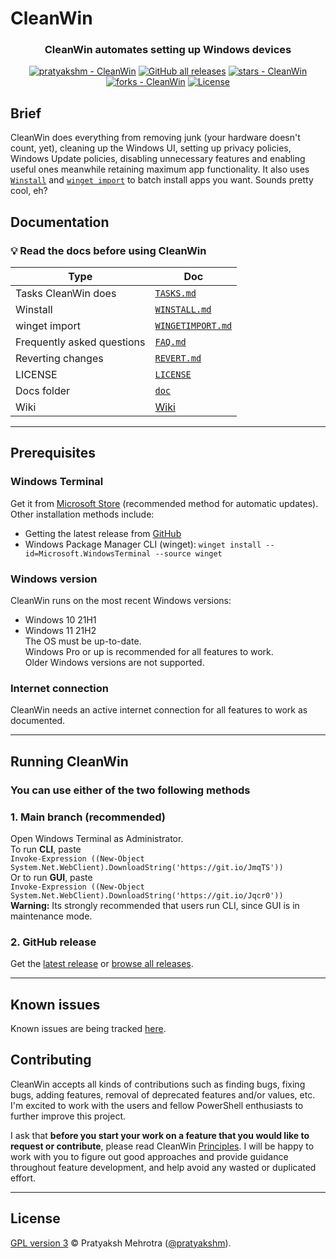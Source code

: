 # CleanWin
<h3 align ="center">CleanWin automates setting up Windows devices</h3>
<p align="center">
<a href="https://github.com/pratyakshm/CleanWin"><img src="https://img.shields.io/static/v1?label=pratyakshm&message=CleanWin&color=blue&logo=github" alt="pratyakshm - CleanWin"></a>
<a href="https://github.com/pratyakshm/CleanWin"><img alt="GitHub all releases" src="https://img.shields.io/github/downloads/pratyakshm/CleanWin/total?color=blue"></a>
<a href="https://github.com/pratyakshm/CleanWin"><img src="https://img.shields.io/github/stars/pratyakshm/CleanWin?style=social" alt="stars - CleanWin"></a>
<a href="https://github.com/pratyakshm/CleanWin"><img src="https://img.shields.io/github/forks/pratyakshm/CleanWin?style=social" alt="forks - CleanWin"></a>
<a href="#license"><img src="https://img.shields.io/badge/License-GPL_v3-blue" alt="License"></a>
</p>

## Brief
CleanWin does everything from removing junk (your hardware doesn't count, yet), cleaning up the Windows UI, setting up privacy policies, Windows Update policies, disabling unnecessary features and enabling useful ones meanwhile retaining maximum app functionality. It also uses [`Winstall`](https://github.com/pratyakshm/CleanWin/blob/main/doc/WINSTALL.md) and [`winget import`](https://docs.microsoft.com/en-us/windows/package-manager/winget/import) to batch install apps you want. Sounds pretty cool, eh?

## Documentation
### 💡 Read the docs before using CleanWin
| Type | Doc | 
|--------------|--------|
| Tasks CleanWin does | [`TASKS.md`](https://github.com/pratyakshm/CleanWin/blob/main/doc/TASKS.md) |
| Winstall | [`WINSTALL.md`](https://github.com/pratyakshm/CleanWin/blob/main/doc/WINSTALL.md) |
| winget import | [`WINGETIMPORT.md`](https://github.com/pratyakshm/CleanWin/blob/main/doc/WINGETIMPORT.md) |
| Frequently asked questions | [`FAQ.md`](https://github.com/pratyakshm/CleanWin/blob/main/doc/FAQ.md) |
| Reverting changes | [`REVERT.md`](https://github.com/pratyakshm/CleanWin/blob/main/doc/REVERT.md) |
| LICENSE | [`LICENSE`](https://github.com/pratyakshm/CleanWin/blob/main/LICENSE) |
| Docs folder | [`doc`](https://github.com/pratyakshm/CleanWin/tree/main/doc) |
| Wiki | [Wiki](https://github.com/pratyakshm/CleanWin/wiki) | 

***

## Prerequisites
### Windows Terminal  
Get it from [Microsoft Store](https://www.microsoft.com/store/productId/9N0DX20HK701) (recommended method for automatic updates).  
Other installation methods include: 
   - Getting the latest release from [GitHub](https://github.com/microsoft/terminal/releases)
   - Windows Package Manager CLI (winget): ``winget install --id=Microsoft.WindowsTerminal --source winget``   
### Windows version
CleanWin runs on the most recent Windows versions:
- Windows 10 21H1 
- Windows 11 21H2  
The OS must be up-to-date.  
Windows Pro or up is recommended for all features to work.   
Older Windows versions are not supported.  
### Internet connection
CleanWin needs an active internet connection for all features to work as documented.

***

## Running CleanWin
### You can use either of the two following methods
### 1. Main branch (recommended)
Open Windows Terminal as Administrator.  
To run **CLI**, paste  
`Invoke-Expression ((New-Object System.Net.WebClient).DownloadString('https://git.io/JmqTS'))`   
Or to run **GUI**, paste  
`Invoke-Expression ((New-Object System.Net.WebClient).DownloadString('https://git.io/Jqcr0'))`   
**Warning:** Its strongly recommended that users run CLI, since GUI is in maintenance mode.
### 2. GitHub release
  Get the [latest release](https://github.com/pratyakshm/CleanWin/releases/latest) or [browse all releases](https://github.com/pratyakshm/CleanWin/releases).
   
***

## Known issues
Known issues are being tracked [here](https://github.com/pratyakshm/CleanWin/issues/16).  

## Contributing 
CleanWin accepts all kinds of contributions such as finding bugs, fixing bugs, adding features, removal of deprecated features and/or values, etc. I'm excited to work with the users and fellow PowerShell enthusiasts to further improve this project.

I ask that **before you start your work on a feature that you would like to request or contribute**, please read CleanWin [Principles](https://github.com/pratyakshm/CleanWin/wiki/Principles). I will be happy to work with you to figure out good approaches and provide guidance throughout feature development, and help avoid any wasted or duplicated effort.

***

## License
[GPL version 3](https://github.com/pratyakshm/CleanWin/blob/main/LICENSE) ©️ Pratyaksh Mehrotra ([@pratyakshm](https://github.com/pratyakshm)).
